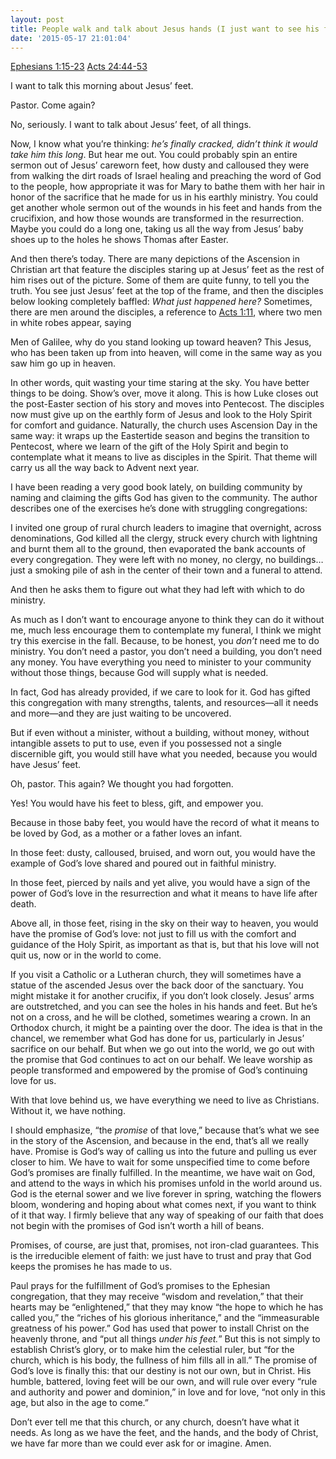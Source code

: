 ```yaml
---
layout: post
title: People walk and talk about Jesus hands (I just want to see his feet)
date: '2015-05-17 21:01:04'
---
```



[Ephesians 1:15-23](http://bible.oremus.org/?ql=298894648) [Acts 24:44-53](http://bible.oremus.org/?ql=298896030)

I want to talk this morning about Jesus’ feet.

Pastor. Come again?

No, seriously. I want to talk about Jesus’ feet, of all things.

Now, I know what you’re thinking: *he’s finally cracked, didn’t think it would take him this long*. But hear me out. You could probably spin an entire sermon out of Jesus’ careworn feet, how dusty and calloused they were from walking the dirt roads of Israel healing and preaching the word of God to the people, how appropriate it was for Mary to bathe them with her hair in honor of the sacrifice that he made for us in his earthly ministry. You could get another whole sermon out of the wounds in his feet and hands from the crucifixion, and how those wounds are transformed in the resurrection. Maybe you could do a long one, taking us all the way from Jesus’ baby shoes up to the holes he shows Thomas after Easter.

And then there’s today. There are many depictions of the Ascension in Christian art that feature the disciples staring up at Jesus’ feet as the rest of him rises out of the picture. Some of them are quite funny, to tell you the truth. You see just Jesus’ feet at the top of the frame, and then the disciples below looking completely baffled: *What just happened here?* Sometimes, there are men around the disciples, a reference to [Acts 1:11](http://bible.oremus.org/?ql=298895896), where two men in white robes appear, saying

Men of Galilee, why do you stand looking up toward heaven? This Jesus, who has been taken up from into heaven, will come in the same way as you saw him go up in heaven.

In other words, quit wasting your time staring at the sky. You have better things to be doing. Show’s over, move it along. This is how Luke closes out the post-Easter section of his story and moves into Pentecost. The disciples now must give up on the earthly form of Jesus and look to the Holy Spirit for comfort and guidance. Naturally, the church uses Ascension Day in the same way: it wraps up the Eastertide season and begins the transition to Pentecost, where we learn of the gift of the Holy Spirit and begin to contemplate what it means to live as disciples in the Spirit. That theme will carry us all the way back to Advent next year.

I have been reading a very good book lately, on building community by naming and claiming the gifts God has given to the community. The author describes one of the exercises he’s done with struggling congregations:

I invited one group of rural church leaders to imagine that overnight, across denominations, God killed all the clergy, struck every church with lightning and burnt them all to the ground, then evaporated the bank accounts of every congregation. They were left with no money, no clergy, no buildings…just a smoking pile of ash in the center of their town and a funeral to attend.

And then he asks them to figure out what they had left with which to do ministry.

As much as I don’t want to encourage anyone to think they can do it without me, much less encourage them to contemplate my funeral, I think we might try this exercise in the fall. Because, to be honest, you *don’t* need me to do ministry. You don’t need a pastor, you don’t need a building, you don’t need any money. You have everything you need to minister to your community without those things, because God will supply what is needed.

In fact, God has already provided, if we care to look for it. God has gifted this congregation with many strengths, talents, and resources—all it needs and more—and they are just waiting to be uncovered.

But if even without a minister, without a building, without money, without intangible assets to put to use, even if you possessed not a single discernible gift, you would still have what you needed, because you would have Jesus’ feet.

Oh, pastor. This again? We thought you had forgotten.

Yes! You would have his feet to bless, gift, and empower you.

Because in those baby feet, you would have the record of what it means to be loved by God, as a mother or a father loves an infant.

In those feet: dusty, calloused, bruised, and worn out, you would have the example of God’s love shared and poured out in faithful ministry.

In those feet, pierced by nails and yet alive, you would have a sign of the power of God’s love in the resurrection and what it means to have life after death.

Above all, in those feet, rising in the sky on their way to heaven, you would have the promise of God’s love: not just to fill us with the comfort and guidance of the Holy Spirit, as important as that is, but that his love will not quit us, now or in the world to come.

If you visit a Catholic or a Lutheran church, they will sometimes have a statue of the ascended Jesus over the back door of the sanctuary. You might mistake it for another crucifix, if you don’t look closely. Jesus’ arms are outstretched, and you can see the holes in his hands and feet. But he’s not on a cross, and he will be clothed, sometimes wearing a crown. In an Orthodox church, it might be a painting over the door. The idea is that in the chancel, we remember what God has done for us, particularly in Jesus’ sacrifice on our behalf. But when we go out into the world, we go out with the promise that God continues to act on our behalf. We leave worship as people transformed and empowered by the promise of God’s continuing love for us.

With that love behind us, we have everything we need to live as Christians. Without it, we have nothing.

I should emphasize, “the *promise* of that love,” because that’s what we see in the story of the Ascension, and because in the end, that’s all we really have. Promise is God’s way of calling us into the future and pulling us ever closer to him. We have to wait for some unspecified time to come before God’s promises are finally fulfilled. In the meantime, we have wait on God, and attend to the ways in which his promises unfold in the world around us. God is the eternal sower and we live forever in spring, watching the flowers bloom, wondering and hoping about what comes next, if you want to think of it that way. I firmly believe that any way of speaking of our faith that does not begin with the promises of God isn’t worth a hill of beans.

Promises, of course, are just that, promises, not iron-clad guarantees. This is the irreducible element of faith: we just have to trust and pray that God keeps the promises he has made to us.

Paul prays for the fulfillment of God’s promises to the Ephesian congregation, that they may receive “wisdom and revelation,” that their hearts may be “enlightened,” that they may know “the hope to which he has called you,” the “riches of his glorious inheritance,” and the “immeasurable greatness of his power.” God has used that power to install Christ on the heavenly throne, and “put all things *under his feet.*” But this is not simply to establish Christ’s glory, or to make him the celestial ruler, but “for the church, which is his body, the fullness of him fills all in all.” The promise of God’s love is finally this: that our destiny is not our own, but in Christ. His humble, battered, loving feet will be our own, and will rule over every “rule and authority and power and dominion,” in love and for love, “not only in this age, but also in the age to come.”

Don’t ever tell me that this church, or any church, doesn’t have what it needs. As long as we have the feet, and the hands, and the body of Christ, we have far more than we could ever ask for or imagine. Amen.


